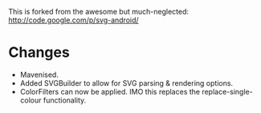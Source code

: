 This is forked from the awesome but much-neglected:
http://code.google.com/p/svg-android/

Changes
=======
* Mavenised.
* Added SVGBuilder to allow for SVG parsing & rendering options.
* ColorFilters can now be applied. IMO this replaces the replace-single-colour
  functionality.

